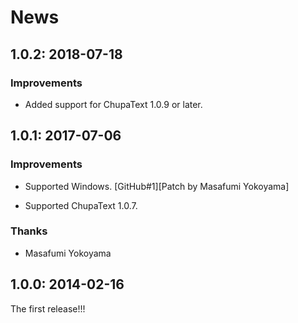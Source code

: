 # News

## 1.0.2: 2018-07-18

### Improvements

  * Added support for ChupaText 1.0.9 or later.

## 1.0.1: 2017-07-06

### Improvements

  * Supported Windows.
    [GitHub#1][Patch by Masafumi Yokoyama]

  * Supported ChupaText 1.0.7.

### Thanks

  * Masafumi Yokoyama

## 1.0.0: 2014-02-16

The first release!!!
